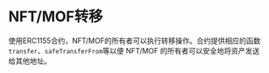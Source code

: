 # NFT/MOF转移

使用ERC1155合约，NFT/MOF的所有者可以执行转移操作。合约提供相应的函数`transfer`、`safeTransferFrom`等以便 NFT/MOF 的所有者可以安全地将资产发送给其他地址。
